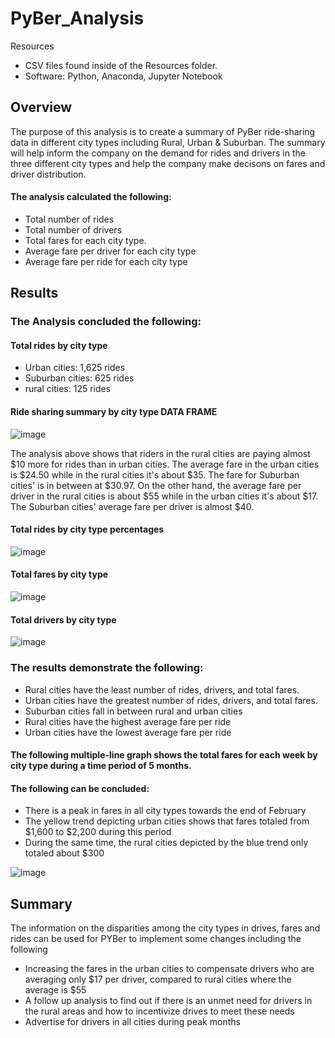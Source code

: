 # PyBer_Analysis

Resources

-  CSV files found inside of the Resources folder.
-  Software: Python, Anaconda, Jupyter Notebook


## Overview 

The purpose of this analysis is to create a summary of PyBer ride-sharing data in different city types including Rural, Urban & Suburban. The summary will help inform the company on the demand for rides and drivers in the three different city types and help the company make decisons on fares and driver distribution.  

#### The analysis calculated the following:
- Total number of rides
- Total number of drivers 
- Total fares for each city type. 
- Average fare per driver for each city type
- Average fare per ride for each city type

## Results

### The Analysis concluded the following:
 
 #### Total rides by city type 
 
- Urban cities: 1,625 rides
- Suburban cities: 625 rides 
- rural cities​: 125 rides 

#### Ride sharing summary by city type DATA FRAME
 
![image](https://user-images.githubusercontent.com/90416094/140609776-a82d2536-79bc-45df-a0bf-bcbf79af4d02.png)

The analysis above shows that riders in the rural cities are paying almost $10 more for rides than in urban cities. The average fare in the urban cities is $24.50 while in the rural cities it's about $35. The fare for Suburban cities' is in between at $30.97. On the other hand, the average fare per driver in the rural cities is about $55 while in the urban cities it's about $17. The Suburban cities' average fare per driver is almost $40.

#### Total rides by city type percentages  

![image](https://user-images.githubusercontent.com/90416094/140609587-9a88872a-3c10-4f26-88bf-03e37220e637.png)

#### Total fares by city type

![image](https://user-images.githubusercontent.com/90416094/140610000-6f087506-6a77-4108-a9dc-80ca20548828.png)

#### Total drivers by city type

![image](https://user-images.githubusercontent.com/90416094/140609812-6f0545ea-972a-422e-8054-537d347d43cb.png)

### The results demonstrate the following: 

- Rural cities have the least number of rides, drivers, and total fares.
- Urban cities have the greatest number of rides, drivers, and total fares.
- Suburban cities fall in between rural and urban cities
- Rural cities have the highest average fare per ride 
- Urban cities have the lowest average fare per ride



#### The following multiple-line graph shows the total fares for each week by city type during a time period of 5 months.
#### The following can be concluded: 

- There is a peak in fares in all city types towards the end of February
- The yellow trend depicting urban cities shows that fares totaled from $1,600 to $2,200 during this period
- During the same time, the rural cities depicted by the blue trend only totaled about $300


![image](https://user-images.githubusercontent.com/90416094/140609859-a67030ce-33df-450c-b22c-6ebb070eb39b.png)

## Summary 

The information on the disparities among the city types in drives, fares and rides can be used for PYBer to implement some changes including the following 

-  Increasing the fares in the urban cities to compensate drivers who are averaging only $17 per driver, compared to rural cities where the average is $55 
-  A follow up analysis to find out if there is an unmet need for drivers in the rural areas and how to incentivize drives to meet these needs
-  Advertise for drivers in all cities during peak months




